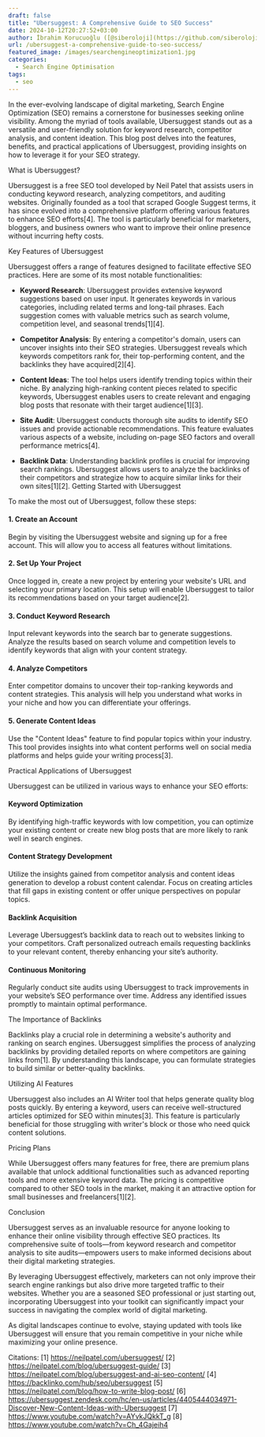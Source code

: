 ```yaml
---
draft: false
title: "Ubersuggest: A Comprehensive Guide to SEO Success"
date: 2024-10-12T20:27:52+03:00
author: İbrahim Korucuoğlu ([@siberoloji](https://github.com/siberoloji))
url: /ubersuggest-a-comprehensive-guide-to-seo-success/
featured_image: /images/searchengineoptimization1.jpg
categories:
  - Search Engine Optimisation
tags:
  - seo
---
```

In the ever-evolving landscape of digital marketing, Search Engine Optimization (SEO) remains a cornerstone for businesses seeking online visibility. Among the myriad of tools available, Ubersuggest stands out as a versatile and user-friendly solution for keyword research, competitor analysis, and content ideation. This blog post delves into the features, benefits, and practical applications of Ubersuggest, providing insights on how to leverage it for your SEO strategy.

What is Ubersuggest?

Ubersuggest is a free SEO tool developed by Neil Patel that assists users in conducting keyword research, analyzing competitors, and auditing websites. Originally founded as a tool that scraped Google Suggest terms, it has since evolved into a comprehensive platform offering various features to enhance SEO efforts[4]. The tool is particularly beneficial for marketers, bloggers, and business owners who want to improve their online presence without incurring hefty costs.

Key Features of Ubersuggest

Ubersuggest offers a range of features designed to facilitate effective SEO practices. Here are some of its most notable functionalities:
* **Keyword Research**: Ubersuggest provides extensive keyword suggestions based on user input. It generates keywords in various categories, including related terms and long-tail phrases. Each suggestion comes with valuable metrics such as search volume, competition level, and seasonal trends[1][4].

* **Competitor Analysis**: By entering a competitor's domain, users can uncover insights into their SEO strategies. Ubersuggest reveals which keywords competitors rank for, their top-performing content, and the backlinks they have acquired[2][4].

* **Content Ideas**: The tool helps users identify trending topics within their niche. By analyzing high-ranking content pieces related to specific keywords, Ubersuggest enables users to create relevant and engaging blog posts that resonate with their target audience[1][3].

* **Site Audit**: Ubersuggest conducts thorough site audits to identify SEO issues and provide actionable recommendations. This feature evaluates various aspects of a website, including on-page SEO factors and overall performance metrics[4].

* **Backlink Data**: Understanding backlink profiles is crucial for improving search rankings. Ubersuggest allows users to analyze the backlinks of their competitors and strategize how to acquire similar links for their own sites[1][2].
Getting Started with Ubersuggest

To make the most out of Ubersuggest, follow these steps:
#### 1. Create an Account

Begin by visiting the Ubersuggest website and signing up for a free account. This will allow you to access all features without limitations.
#### 2. Set Up Your Project

Once logged in, create a new project by entering your website's URL and selecting your primary location. This setup will enable Ubersuggest to tailor its recommendations based on your target audience[2].
#### 3. Conduct Keyword Research

Input relevant keywords into the search bar to generate suggestions. Analyze the results based on search volume and competition levels to identify keywords that align with your content strategy.
#### 4. Analyze Competitors

Enter competitor domains to uncover their top-ranking keywords and content strategies. This analysis will help you understand what works in your niche and how you can differentiate your offerings.
#### 5. Generate Content Ideas

Use the "Content Ideas" feature to find popular topics within your industry. This tool provides insights into what content performs well on social media platforms and helps guide your writing process[3].

Practical Applications of Ubersuggest

Ubersuggest can be utilized in various ways to enhance your SEO efforts:
#### **Keyword Optimization**

By identifying high-traffic keywords with low competition, you can optimize your existing content or create new blog posts that are more likely to rank well in search engines.
#### **Content Strategy Development**

Utilize the insights gained from competitor analysis and content ideas generation to develop a robust content calendar. Focus on creating articles that fill gaps in existing content or offer unique perspectives on popular topics.
#### **Backlink Acquisition**

Leverage Ubersuggest’s backlink data to reach out to websites linking to your competitors. Craft personalized outreach emails requesting backlinks to your relevant content, thereby enhancing your site’s authority.
#### **Continuous Monitoring**

Regularly conduct site audits using Ubersuggest to track improvements in your website’s SEO performance over time. Address any identified issues promptly to maintain optimal performance.

The Importance of Backlinks

Backlinks play a crucial role in determining a website's authority and ranking on search engines. Ubersuggest simplifies the process of analyzing backlinks by providing detailed reports on where competitors are gaining links from[1]. By understanding this landscape, you can formulate strategies to build similar or better-quality backlinks.

Utilizing AI Features

Ubersuggest also includes an AI Writer tool that helps generate quality blog posts quickly. By entering a keyword, users can receive well-structured articles optimized for SEO within minutes[3]. This feature is particularly beneficial for those struggling with writer's block or those who need quick content solutions.

Pricing Plans

While Ubersuggest offers many features for free, there are premium plans available that unlock additional functionalities such as advanced reporting tools and more extensive keyword data. The pricing is competitive compared to other SEO tools in the market, making it an attractive option for small businesses and freelancers[1][2].

Conclusion

Ubersuggest serves as an invaluable resource for anyone looking to enhance their online visibility through effective SEO practices. Its comprehensive suite of tools—from keyword research and competitor analysis to site audits—empowers users to make informed decisions about their digital marketing strategies.

By leveraging Ubersuggest effectively, marketers can not only improve their search engine rankings but also drive more targeted traffic to their websites. Whether you are a seasoned SEO professional or just starting out, incorporating Ubersuggest into your toolkit can significantly impact your success in navigating the complex world of digital marketing.

As digital landscapes continue to evolve, staying updated with tools like Ubersuggest will ensure that you remain competitive in your niche while maximizing your online presence.

Citations: [1] https://neilpatel.com/ubersuggest/ [2] https://neilpatel.com/blog/ubersuggest-guide/ [3] https://neilpatel.com/blog/ubersuggest-and-ai-seo-content/ [4] https://backlinko.com/hub/seo/ubersuggest [5] https://neilpatel.com/blog/how-to-write-blog-post/ [6] https://ubersuggest.zendesk.com/hc/en-us/articles/4405444034971-Discover-New-Content-Ideas-with-Ubersuggest [7] https://www.youtube.com/watch?v=AYvkJQkkT_g [8] https://www.youtube.com/watch?v=Ch_4Gajeih4
